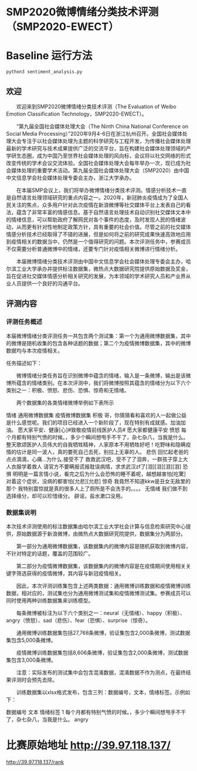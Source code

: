 # SMP2020微博情绪分类技术评测（SMP2020-EWECT）

# Baseline 运行方法
```
python3 sentiment_analysis.py
```
## 欢迎
    欢迎来到SMP2020微博情绪分类技术评测（The Evaluation of Weibo Emotion Classification Technology，SMP2020-EWECT）。

    “第九届全国社会媒体处理大会（The Ninth China National Conference on Social Media Processing）”2020年9月4-6日在浙江杭州召开。全国社会媒体处理大会专注于以社会媒体处理为主题的科学研究与工程开发，为传播社会媒体处理最新的学术研究与技术成果提供广泛的交流平台，旨在构建社会媒体处理领域的产学研生态圈，成为中国乃至世界社会媒体处理的风向标，会议将以社交网络的形式改变传统的学术会议交流体验。全国社会媒体处理大会每年举办一次，现已成为社会媒体处理的重要学术活动。第九届全国社会媒体处理大会（SMP2020）由中国中文信息学会社会媒体处理专委会主办，浙江大学承办。

    在本届SMP会议上，我们将举办微博情绪分类技术评测。情感分析技术一直是自然语言处理领域研究的重点内容之一。2020年，新冠肺炎疫情成为了全国人民关注的焦点，众多用户针对此次疫情在新浪微博等社交媒体平台上发表自己的看法，蕴含了非常丰富的情感信息。基于自然语言处理技术自动识别社交媒体文本中的情绪信息，可以帮助政府了解网民对各个事件的态度，及时发现人民的情绪波动，从而更有针对性地制定政策方针，具有重要的社会价值。尽管之前的社交媒体情感分析技术已经取得了不错的进展，但是如何将之前的研究成果快速高效地应用到疫情相关的数据当中，仍然是一个值得研究的问题。本次评测任务中，参赛成员不仅需要分析普通微博中的情绪，还要专门针对疫情相关微博进行情绪分析。

    本届微博情绪分类技术评测由中国中文信息学会社会媒体处理专委会主办，哈尔滨工业大学承办并提供标注数据集，微热点大数据研究院提供原始数据及奖金，旨在促进社交媒体情感分析相关研究的发展，为本领域的学术研究人员和产业界从业人员提供一个良好的沟通平台。
## 评测内容
### 评测任务概述
本届微博情绪分类评测任务一共包含两个测试集：第一个为通用微博数据集，其中的微博是随机收集的包含各种话题的数据；第二个为疫情微博数据集，其中的微博数据均与本次疫情相关。

任务描述如下：

    微博情绪分类任务旨在识别微博中蕴含的情绪，输入是一条微博，输出是该微博所蕴含的情绪类别。在本次评测中，我们将微博按照其蕴含的情绪分为以下六个类别之一：积极、愤怒、悲伤、恐惧、惊奇和无情绪。

    两个数据集的各类情绪微博举例如下表所示

情绪	通用微博数据集	疫情微博数据集
积极	哥，你猜猜看和喜欢的人一起做公益是什么感觉呢。我们的项目已经进入一个新阶段了，现在特别有成就感。加油加油。	愿大家平安、健康[心]#致敬疫情前线医护人员# 愿大家都健康平安
愤怒	每个月都有特别气愤的时候。，多少个瞬间想甩手不干了，杂七杂八，当我是什么。	整天歌颂医护人员伟大的自我牺牲精神，人家原本不用牺牲好吧！吃野味和隐瞒疫情的估计是同一波人，真的要死自己去死，别拉上无辜的人。
悲伤	回忆起老爸的点点滴滴，心痛...为什么.接受不了	救救武汉吧，受不了了泪奔，一群孩子穿上大人衣服学着救人 请官方不要瞒报谎报耽误病情，求求武汉zf了[泪][泪][泪][泪]
恐惧	明明是一篇言情小说，看完之后为什么会恐怖的睡不着呢，越想越害怕[吃驚]	对着这个症状，没病的都害怕[允悲][允悲]
惊奇	我竟然不知道kkw是丑女无敌里的那个	我特别震惊就是真的很多人上了厕所是不会洗手的。。。。
无情绪	我们做不到选择缘分，却可以珍惜缘分。	辟谣，盐水漱口没用。

### 数据集说明
本次技术评测使用的标注数据集由哈尔滨工业大学社会计算与信息检索研究中心提供，原始数据源于新浪微博，由微热点大数据研究院提供，数据集分为两部分。

    第一部分为通用微博数据集，该数据集内的微博内容是随机获取到微博内容，不针对特定的话题，覆盖的范围较广。

    第二部分为疫情微博数据集，该数据集内的微博内容是在疫情期间使用相关关键字筛选获得的疫情微博，其内容与新冠疫情相关。

    因此，本次评测训练集包含上述两类数据：通用微博训练数据和疫情微博训练数据，相对应的，测试集也分为通用微博测试集和疫情微博测试集。参赛成员可以同时使用两种训练数据集来训练模型。

    每条微博被标注为以下六个类别之一：neural（无情绪）、happy（积极）、angry（愤怒）、sad（悲伤）、fear（恐惧）、surprise（惊奇）。

    通用微博训练数据集包括27,768条微博，验证集包含2,000条微博，测试数据集包含5,000条微博。

    疫情微博训练数据集包括8,606条微博，验证集包含2,000条微博，测试数据集包含3,000条微博。

    注意：实际发布的测试集中会包含混淆数据，混淆数据不作为测点，在最终结果评测时会预先去除。

    训练数据集以xlsx格式发布，包含三列：数据编号，文本，情绪标签。示例如下：

数据编号	文本	情绪标签
1	每个月都有特别气愤的时候。，多少个瞬间想甩手不干了，杂七杂八，当我是什么。	angry

# 比赛原始地址 http://39.97.118.137/
http://39.97.118.137/rank

